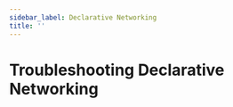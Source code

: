 ```yaml
---
sidebar_label: Declarative Networking
title: ''
---
```


<head>
  <link rel="canonical" href="https://elemental.docs.rancher.com/troubleshooting-network"/>
</head>

# Troubleshooting Declarative Networking

